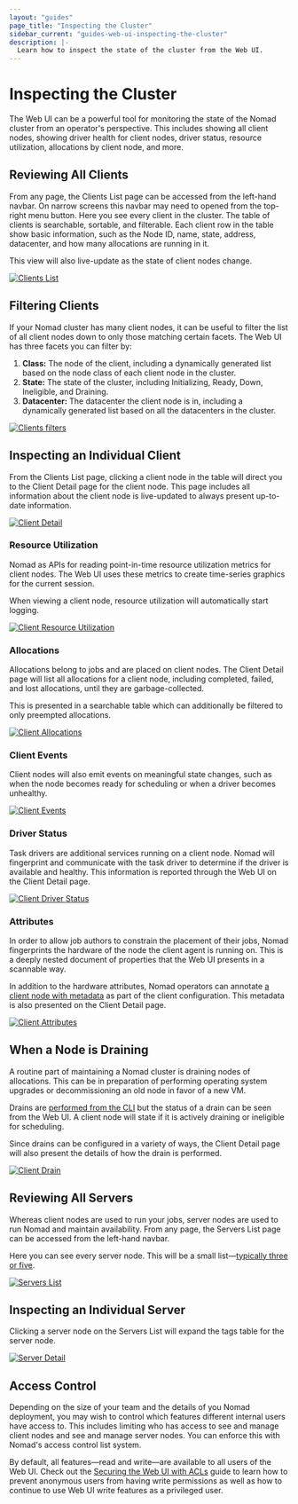```yaml
---
layout: "guides"
page_title: "Inspecting the Cluster"
sidebar_current: "guides-web-ui-inspecting-the-cluster"
description: |-
  Learn how to inspect the state of the cluster from the Web UI.
---
```


# Inspecting the Cluster

The Web UI can be a powerful tool for monitoring the state of the Nomad cluster from an
operator's perspective. This includes showing all client nodes, showing driver health for client nodes,
driver status, resource utilization, allocations by client node, and more.

## Reviewing All Clients

From any page, the Clients List page can be accessed from the left-hand navbar. On narrow screens
this navbar may need to opened from the top-right menu button. Here you see every client in the
cluster. The table of clients is searchable, sortable, and filterable. Each client row in the table
show basic information, such as the Node ID, name, state, address, datacenter, and how many
allocations are running in it.

This view will also live-update as the state of client nodes change.

[![Clients List][img-clients-list]][img-clients-list]

## Filtering Clients

If your Nomad cluster has many client nodes, it can be useful to filter the list of all client nodes
down to only those matching certain facets. The Web UI has three facets you can filter by:

1. **Class:** The node of the client, including a dynamically generated list based on the node class
   of each client node in the cluster.
2. **State:** The state of the cluster, including Initializing, Ready, Down, Ineligible, and
   Draining.
3. **Datacenter:** The datacenter the client node is in, including a dynamically generated list based
   on all the datacenters in the cluster.

[![Clients filters][img-clients-filters]][img-clients-filters]

## Inspecting an Individual Client

From the Clients List page, clicking a client node in the table will direct you to the Client Detail
page for the client node. This page includes all information about the client node is live-updated
to always present up-to-date information.

[![Client Detail][img-client-detail]][img-client-detail]

### Resource Utilization

Nomad as APIs for reading point-in-time resource utilization metrics for client nodes. The Web UI
uses these metrics to create time-series graphics for the current session.

When viewing a client node, resource utilization will automatically start logging.

[![Client Resource Utilization][img-client-resource-utilization]][img-client-resource-utilization]

### Allocations

Allocations belong to jobs and are placed on client nodes. The Client Detail page will list all
allocations for a client node, including completed, failed, and lost allocations, until they are
garbage-collected.

This is presented in a searchable table which can additionally be filtered to only preempted
allocations.

[![Client Allocations][img-client-allocations]][img-client-allocations]

### Client Events

Client nodes will also emit events on meaningful state changes, such as when the node becomes ready
for scheduling or when a driver becomes unhealthy.

[![Client Events][img-client-events]][img-client-events]

### Driver Status

Task drivers are additional services running on a client node. Nomad will fingerprint and
communicate with the task driver to determine if the driver is available and healthy. This
information is reported through the Web UI on the Client Detail page.

[![Client Driver Status][img-client-driver-status]][img-client-driver-status]

### Attributes

In order to allow job authors to constrain the placement of their jobs, Nomad fingerprints the
hardware of the node the client agent is running on. This is a deeply nested document of properties
that the Web UI presents in a scannable way.

In addition to the hardware attributes, Nomad operators can annotate
[a client node with metadata](/docs/configuration/client.html#meta) as part of the client configuration. This metadata
is also presented on the Client Detail page.

[![Client Attributes][img-client-attributes]][img-client-attributes]

## When a Node is Draining

A routine part of maintaining a Nomad cluster is draining nodes of allocations. This can be in
preparation of performing operating system upgrades or decommissioning an old node in favor of a new
VM.

Drains are [performed from the CLI](/guides/operations/node-draining.html) but the status of a drain
can be seen from the Web UI. A client node will state if it is actively draining or ineligible for
scheduling.

Since drains can be configured in a variety of ways, the Client Detail page will also present the
details of how the drain is performed.

[![Client Drain][img-client-drain]][img-client-drain]

## Reviewing All Servers

Whereas client nodes are used to run your jobs, server nodes are used to run Nomad and maintain
availability. From any page, the Servers List page can be accessed from the left-hand navbar.

Here you can see every server node. This will be a small list—[typically three or five](/docs/internals/consensus.html#deployment-table).

[![Servers List][img-servers-list]][img-servers-list]

## Inspecting an Individual Server

Clicking a server node on the Servers List will expand the tags table for the server node.

[![Server Detail][img-server-detail]][img-server-detail]

## Access Control

Depending on the size of your team and the details of you Nomad deployment, you may wish to control
which features different internal users have access to. This includes limiting who has access to see
and manage client nodes and see and manage server nodes. You can enforce this with Nomad's access
control list system.

By default, all features—read and write—are available to all users of the Web UI. Check out the
[Securing the Web UI with ACLs](/guides/web-ui/securing.html) guide to learn how to prevent
anonymous users from having write permissions as well as how to continue to use Web UI write
features as a privileged user.

[img-client-allocations]: /assets/images/guide-ui-img-client-allocations.png
[img-client-attributes]: /assets/images/guide-ui-img-client-attributes.png
[img-client-detail]: /assets/images/guide-ui-img-client-detail.png
[img-client-drain]: /assets/images/guide-ui-img-client-drain.png
[img-client-driver-status]: /assets/images/guide-ui-img-client-driver-status.png
[img-client-events]: /assets/images/guide-ui-img-client-events.png
[img-client-resource-utilization]: /assets/images/guide-ui-img-client-resource-utilization.png
[img-clients-filters]: /assets/images/guide-ui-img-clients-filters.png
[img-clients-list]: /assets/images/guide-ui-img-clients-list.png
[img-server-detail]: /assets/images/guide-ui-img-server-detail.png
[img-servers-list]: /assets/images/guide-ui-img-servers-list.png
